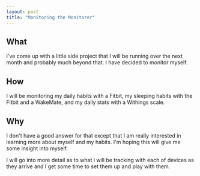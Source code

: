 ```yaml
---
layout: post
title: "Monitoring the Monitorer"
---
```


## What ##
I've come up with a little side project that I will be running over the next month and probably much beyond that. I have decided to monitor myself. 

## How ##
I will be monitoring my daily habits with a Fitbit, my sleeping habits with the Fitbit and a WakeMate, and my daily stats with a Withings scale.

## Why ##
I don't have a good answer for that except that I am really interested in learning more about myself and my habits. I'm hoping this will give me some insight into myself.

I will go into more detail as to what i will be tracking with each of devices as they arrive and I get some time to set them up and play with them.